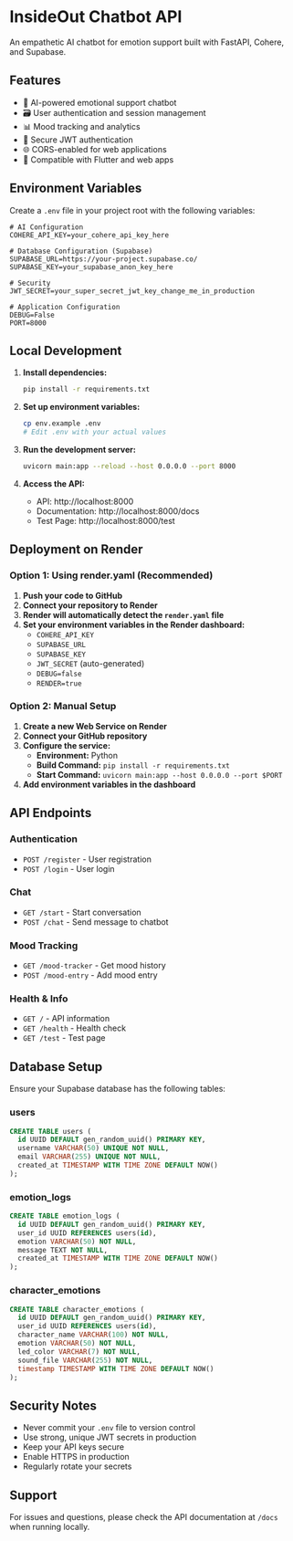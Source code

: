 # InsideOut Chatbot API

An empathetic AI chatbot for emotion support built with FastAPI, Cohere, and Supabase.

## Features

- 🤖 AI-powered emotional support chatbot
- 🗃️ User authentication and session management
- 📊 Mood tracking and analytics
- 🔐 Secure JWT authentication
- 🌐 CORS-enabled for web applications
- 📱 Compatible with Flutter and web apps

## Environment Variables

Create a `.env` file in your project root with the following variables:

```env
# AI Configuration
COHERE_API_KEY=your_cohere_api_key_here

# Database Configuration (Supabase)
SUPABASE_URL=https://your-project.supabase.co/
SUPABASE_KEY=your_supabase_anon_key_here

# Security
JWT_SECRET=your_super_secret_jwt_key_change_me_in_production

# Application Configuration
DEBUG=False
PORT=8000
```

## Local Development

1. **Install dependencies:**
   ```bash
   pip install -r requirements.txt
   ```

2. **Set up environment variables:**
   ```bash
   cp env.example .env
   # Edit .env with your actual values
   ```

3. **Run the development server:**
   ```bash
   uvicorn main:app --reload --host 0.0.0.0 --port 8000
   ```

4. **Access the API:**
   - API: http://localhost:8000
   - Documentation: http://localhost:8000/docs
   - Test Page: http://localhost:8000/test

## Deployment on Render

### Option 1: Using render.yaml (Recommended)

1. **Push your code to GitHub**
2. **Connect your repository to Render**
3. **Render will automatically detect the `render.yaml` file**
4. **Set your environment variables in the Render dashboard:**
   - `COHERE_API_KEY`
   - `SUPABASE_URL`
   - `SUPABASE_KEY`
   - `JWT_SECRET` (auto-generated)
   - `DEBUG=false`
   - `RENDER=true`

### Option 2: Manual Setup

1. **Create a new Web Service on Render**
2. **Connect your GitHub repository**
3. **Configure the service:**
   - **Environment:** Python
   - **Build Command:** `pip install -r requirements.txt`
   - **Start Command:** `uvicorn main:app --host 0.0.0.0 --port $PORT`
4. **Add environment variables in the dashboard**

## API Endpoints

### Authentication
- `POST /register` - User registration
- `POST /login` - User login

### Chat
- `GET /start` - Start conversation
- `POST /chat` - Send message to chatbot

### Mood Tracking
- `GET /mood-tracker` - Get mood history
- `POST /mood-entry` - Add mood entry

### Health & Info
- `GET /` - API information
- `GET /health` - Health check
- `GET /test` - Test page

## Database Setup

Ensure your Supabase database has the following tables:

### users
```sql
CREATE TABLE users (
  id UUID DEFAULT gen_random_uuid() PRIMARY KEY,
  username VARCHAR(50) UNIQUE NOT NULL,
  email VARCHAR(255) UNIQUE NOT NULL,
  created_at TIMESTAMP WITH TIME ZONE DEFAULT NOW()
);
```

### emotion_logs
```sql
CREATE TABLE emotion_logs (
  id UUID DEFAULT gen_random_uuid() PRIMARY KEY,
  user_id UUID REFERENCES users(id),
  emotion VARCHAR(50) NOT NULL,
  message TEXT NOT NULL,
  created_at TIMESTAMP WITH TIME ZONE DEFAULT NOW()
);
```

### character_emotions
```sql
CREATE TABLE character_emotions (
  id UUID DEFAULT gen_random_uuid() PRIMARY KEY,
  user_id UUID REFERENCES users(id),
  character_name VARCHAR(100) NOT NULL,
  emotion VARCHAR(50) NOT NULL,
  led_color VARCHAR(7) NOT NULL,
  sound_file VARCHAR(255) NOT NULL,
  timestamp TIMESTAMP WITH TIME ZONE DEFAULT NOW()
);
```

## Security Notes

- Never commit your `.env` file to version control
- Use strong, unique JWT secrets in production
- Keep your API keys secure
- Enable HTTPS in production
- Regularly rotate your secrets

## Support

For issues and questions, please check the API documentation at `/docs` when running locally.
